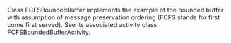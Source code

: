 Class FCFSBoundedBuffer implements the example of the bounded buffer with assumption of message preservation ordering (FCFS stands for first come first served).
See its associated activity class FCFSBoundedBufferActivity.